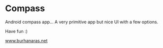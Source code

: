 Compass
=======

Android compass app... A very primitive app but nice UI with a few options.

Have fun :)

www.burhanaras.net

